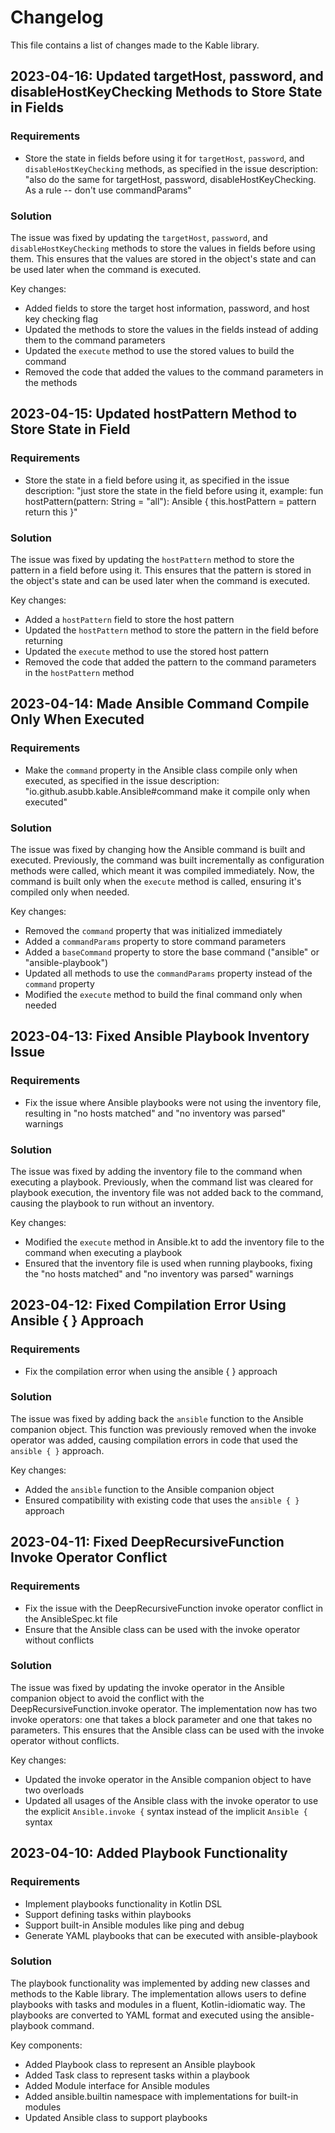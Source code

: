# Changelog

This file contains a list of changes made to the Kable library.

## 2023-04-16: Updated targetHost, password, and disableHostKeyChecking Methods to Store State in Fields

### Requirements
- Store the state in fields before using it for `targetHost`, `password`, and `disableHostKeyChecking` methods, as specified in the issue description: "also do the same for targetHost, password, disableHostKeyChecking. As a rule -- don't use commandParams"

### Solution
The issue was fixed by updating the `targetHost`, `password`, and `disableHostKeyChecking` methods to store the values in fields before using them. This ensures that the values are stored in the object's state and can be used later when the command is executed.

Key changes:
- Added fields to store the target host information, password, and host key checking flag
- Updated the methods to store the values in the fields instead of adding them to the command parameters
- Updated the `execute` method to use the stored values to build the command
- Removed the code that added the values to the command parameters in the methods

## 2023-04-15: Updated hostPattern Method to Store State in Field

### Requirements
- Store the state in a field before using it, as specified in the issue description: "just store the state in the field before using it, example: fun hostPattern(pattern: String = "all"): Ansible { this.hostPattern = pattern return this }"

### Solution
The issue was fixed by updating the `hostPattern` method to store the pattern in a field before using it. This ensures that the pattern is stored in the object's state and can be used later when the command is executed.

Key changes:
- Added a `hostPattern` field to store the host pattern
- Updated the `hostPattern` method to store the pattern in the field before returning
- Updated the `execute` method to use the stored host pattern
- Removed the code that added the pattern to the command parameters in the `hostPattern` method

## 2023-04-14: Made Ansible Command Compile Only When Executed

### Requirements
- Make the `command` property in the Ansible class compile only when executed, as specified in the issue description: "io.github.asubb.kable.Ansible#command make it compile only when executed"

### Solution
The issue was fixed by changing how the Ansible command is built and executed. Previously, the command was built incrementally as configuration methods were called, which meant it was compiled immediately. Now, the command is built only when the `execute` method is called, ensuring it's compiled only when needed.

Key changes:
- Removed the `command` property that was initialized immediately
- Added a `commandParams` property to store command parameters
- Added a `baseCommand` property to store the base command ("ansible" or "ansible-playbook")
- Updated all methods to use the `commandParams` property instead of the `command` property
- Modified the `execute` method to build the final command only when needed

## 2023-04-13: Fixed Ansible Playbook Inventory Issue

### Requirements
- Fix the issue where Ansible playbooks were not using the inventory file, resulting in "no hosts matched" and "no inventory was parsed" warnings

### Solution
The issue was fixed by adding the inventory file to the command when executing a playbook. Previously, when the command list was cleared for playbook execution, the inventory file was not added back to the command, causing the playbook to run without an inventory.

Key changes:
- Modified the `execute` method in Ansible.kt to add the inventory file to the command when executing a playbook
- Ensured that the inventory file is used when running playbooks, fixing the "no hosts matched" and "no inventory was parsed" warnings

## 2023-04-12: Fixed Compilation Error Using Ansible { } Approach

### Requirements
- Fix the compilation error when using the ansible { } approach

### Solution
The issue was fixed by adding back the `ansible` function to the Ansible companion object. This function was previously removed when the invoke operator was added, causing compilation errors in code that used the `ansible { }` approach.

Key changes:
- Added the `ansible` function to the Ansible companion object
- Ensured compatibility with existing code that uses the `ansible { }` approach

## 2023-04-11: Fixed DeepRecursiveFunction Invoke Operator Conflict

### Requirements
- Fix the issue with the DeepRecursiveFunction invoke operator conflict in the AnsibleSpec.kt file
- Ensure that the Ansible class can be used with the invoke operator without conflicts

### Solution
The issue was fixed by updating the invoke operator in the Ansible companion object to avoid the conflict with the DeepRecursiveFunction.invoke operator. The implementation now has two invoke operators: one that takes a block parameter and one that takes no parameters. This ensures that the Ansible class can be used with the invoke operator without conflicts.

Key changes:
- Updated the invoke operator in the Ansible companion object to have two overloads
- Updated all usages of the Ansible class with the invoke operator to use the explicit `Ansible.invoke {` syntax instead of the implicit `Ansible {` syntax

## 2023-04-10: Added Playbook Functionality

### Requirements
- Implement playbooks functionality in Kotlin DSL
- Support defining tasks within playbooks
- Support built-in Ansible modules like ping and debug
- Generate YAML playbooks that can be executed with ansible-playbook

### Solution
The playbook functionality was implemented by adding new classes and methods to the Kable library. The implementation allows users to define playbooks with tasks and modules in a fluent, Kotlin-idiomatic way. The playbooks are converted to YAML format and executed using the ansible-playbook command.

Key components:
- Added Playbook class to represent an Ansible playbook
- Added Task class to represent tasks within a playbook
- Added Module interface for Ansible modules
- Added ansible.builtin namespace with implementations for built-in modules
- Updated Ansible class to support playbooks
